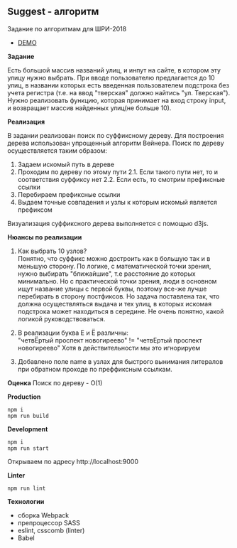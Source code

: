 Suggest - алгоритм
---------------------
Задание по алгоритмам для ШРИ-2018

* [DEMO]()

**Задание**

Есть большой массив названий улиц, и инпут на сайте, в котором эту улицу нужно выбрать. При вводе пользователю предлагается до 10 улиц, в названии которых есть введенная пользователем подстрока без учета регистра (т.е. на ввод "тверская" должно найтись "ул. Тверская").
Нужно реализовать функцию, которая принимает на вход строку input, и возвращает массив найденных улиц(не больше 10).

**Реализация**

В задании реализован поиск по суффиксному дереву.
Для построения дерева использован упрощенный алгоритм Вейнера.
Поиск по дереву осуществляется таким образом:
1. Задаем искомый путь в дереве
2. Проходим по дереву по этому пути
2.1. Если такого пути нет, то и соответствия суффиксу нет
2.2. Если есть, то смотрим префиксные ссылки
3. Перебираем префиксные ссылки
4. Выдаем точные совпадения и узлы к которым искомый является префиксом

Визуализация суффиксного дерева выполняется с помощью d3js.

**Нюансы по реализации**

1. Как выбрать 10 узлов?<br/>
Понятно, что суффикс можно достроить как в большую так и в меньшую сторону.
По логике, с математической точки зрения,  нужно выбирать "ближайшие", т.е расстояние до которых минимально.
Но с практической точки зрения, люди в основном ищут название улицы с первой буквы, поэтому все-же лучше
перебирать в сторону постфиксов.
Но задача поставлена так, что должна осуществляться выдача и тех улиц, в которых искомая подстрока может находиться в середине.
Не очень понятно, какой логикой руководствоваться.

2. В реализации буква Е и Ё различны:<br/>
"четвЁртый проспект новогиреево" != "четвЕртый проспект новогиреево"
Хотя в действительности мы это игнорируем

3. Добавлено поле name в узлах для быстрого вынимания литералов при обратном проходе по преффиксным ссылкам.

**Оценка**
Поиск по дереву - О(1)

**Production**
```
npm i
npm run build
```
**Development**
```
npm i
npm run start
```
Открываем по адресу http://localhost:9000

**Linter**
```
npm run lint
```

**Технологии**

* сборка Webpack
* препроцессор SASS
* eslint, csscomb (linter)
* Babel


